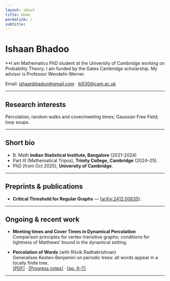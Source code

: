 ```yaml
---
layout: about
title: Home
permalink: /
subtitle:
---
```


<!-- Google tag (gtag.js) -->
<script async src="https://www.googletagmanager.com/gtag/js?id=G-7RJ3HTHB70"></script>
<script>
  window.dataLayer = window.dataLayer || [];
  function gtag(){dataLayer.push(arguments);}
  gtag('js', new Date());
  gtag('config', 'G-7RJ3HTHB70');
</script>

# Ishaan Bhadoo

**I am Mathematics PhD student at the University of Cambridge working on Probability Theory. I am funded by the Gates Cambridge scholarship. My advisor is Professor Wendelin Werner. 

Email: [ishaanbhadoo@gmail.com](mailto:ishaanbhadoo@gmail.com) · [ib530@cam.ac.uk](mailto:ib530@cam.ac.uk)

---

## Research interests
Percolation; random walks and cover/meeting times; Gaussian Free Field; loop soups.

---

## Short bio
- B. Math **Indian Statistical Institute, Bangalore** (2021-2024)
- Part III (Mathematical Tripos), **Trinity College, Cambridge** (2024–25).  
- PhD (from Oct 2025), **University of Cambridge**.

---

## Preprints & publications
- **Critical Threshold for Regular Graphs** — [[arXiv:2412.00635]](https://arxiv.org/abs/2412.00635).
---

## Ongoing & recent work
- **Meeting times and Cover Times in Dynamical Percolation**  
  Comparison principles for vertex-transitive graphs; conditions for tightness of Matthews’ bound in the dynamical setting.

- **Percolation of Words** (with Ritvik Radhakrishnan)  
  Generalises Kesten–Benjamini on periodic trees: all words appear in a locally finite tree.  
  [[PDF]](https://ishaan44.github.io/assets/pdf/Tree_Proof.pdf) · [[Progress notes]](https://ishaan44.github.io/assets/pdf/Percolation_of_Words.pdf) · [[pp. 6–7]](https://ishaan44.github.io/assets/pdf/Percolation_of_Words.pdf)

---
